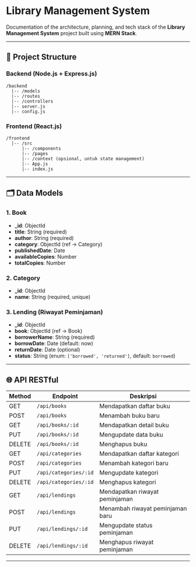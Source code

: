 # Library Management System

Documentation of the architecture, planning, and tech stack of the **Library Management System** project built using **MERN Stack**.

---


## 📂 Project Structure

### Backend (Node.js + Express.js)

```
/backend
  |-- /models
  |-- /routes
  |-- /controllers
  |-- server.js
  |-- config.js
```

### Frontend (React.js)

```
/frontend
  |-- /src
      |-- /components
      |-- /pages
      |-- /context (opsional, untuk state management)
      |-- App.js
      |-- index.js
```

---

## 🗂️ Data Models

### 1. Book
- **_id**: ObjectId  
- **title**: String (required)  
- **author**: String (required)  
- **category**: ObjectId (ref → Category)  
- **publishedDate**: Date  
- **availableCopies**: Number  
- **totalCopies**: Number  

### 2. Category
- **_id**: ObjectId  
- **name**: String (required, unique)  

### 3. Lending (Riwayat Peminjaman)
- **_id**: ObjectId  
- **book**: ObjectId (ref → Book)  
- **borrowerName**: String (required)  
- **borrowDate**: Date (default: now)  
- **returnDate**: Date (optional)  
- **status**: String (enum: `['borrowed', 'returned']`, default: `borrowed`)  

---

## 🌐 API RESTful

| Method | Endpoint             | Deskripsi                          |
|--------|----------------------|------------------------------------|
| GET    | `/api/books`         | Mendapatkan daftar buku            |
| POST   | `/api/books`         | Menambah buku baru                 |
| GET    | `/api/books/:id`     | Mendapatkan detail buku            |
| PUT    | `/api/books/:id`     | Mengupdate data buku               |
| DELETE | `/api/books/:id`     | Menghapus buku                     |
| GET    | `/api/categories`    | Mendapatkan daftar kategori        |
| POST   | `/api/categories`    | Menambah kategori baru             |
| PUT    | `/api/categories/:id`| Mengupdate kategori                |
| DELETE | `/api/categories/:id`| Menghapus kategori                 |
| GET    | `/api/lendings`      | Mendapatkan riwayat peminjaman     |
| POST   | `/api/lendings`      | Menambah riwayat peminjaman baru   |
| PUT    | `/api/lendings/:id`  | Mengupdate status peminjaman       |
| DELETE | `/api/lendings/:id`  | Menghapus riwayat peminjaman       |

---

